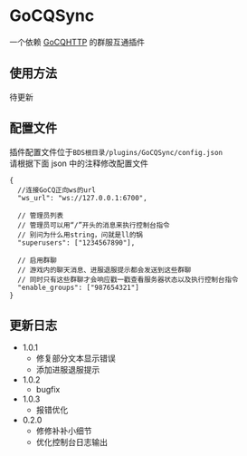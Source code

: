 # GoCQSync

一个依赖 [GoCQHTTP](https://github.com/Mrs4s/go-cqhttp) 的群服互通插件

## 使用方法

待更新

## 配置文件

插件配置文件位于`BDS根目录/plugins/GoCQSync/config.json`  
请根据下面 json 中的注释修改配置文件

```jsonc
{
  //连接GoCQ正向ws的url
  "ws_url": "ws://127.0.0.1:6700",

  // 管理员列表
  // 管理员可以用“/”开头的消息来执行控制台指令
  // 别问为什么用string，问就是ll的锅
  "superusers": ["1234567890"],

  // 启用群聊
  // 游戏内的聊天消息、进服退服提示都会发送到这些群聊
  // 同时只有这些群聊才会响应戳一戳查看服务器状态以及执行控制台指令
  "enable_groups": ["987654321"]
}
```

## 更新日志

- 1.0.1
  - 修复部分文本显示错误
  - 添加进服退服提示
- 1.0.2
  - bugfix
- 1.0.3
  - 报错优化
- 0.2.0
  - 修修补补小细节
  - 优化控制台日志输出
